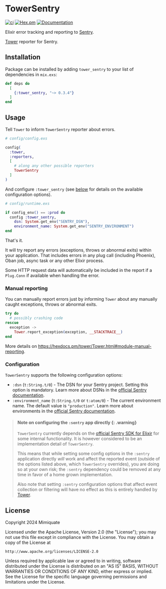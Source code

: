 # TowerSentry

[![ci](https://github.com/mimiquate/tower_sentry/actions/workflows/ci.yml/badge.svg?branch=main)](https://github.com/mimiquate/tower_sentry/actions?query=branch%3Amain)
[![Hex.pm](https://img.shields.io/hexpm/v/tower_sentry.svg)](https://hex.pm/packages/tower_sentry)
[![Documentation](https://img.shields.io/badge/Documentation-purple.svg)](https://hexdocs.pm/tower_sentry)

Elixir error tracking and reporting to [Sentry](https://sentry.io).

[Tower](https://github.com/mimiquate/tower) reporter for Sentry.

## Installation

Package can be installed by adding `tower_sentry` to your list of dependencies in `mix.exs`:

```elixir
def deps do
  [
    {:tower_sentry, "~> 0.3.4"}
  ]
end
```

## Usage

Tell `Tower` to inform `TowerSentry` reporter about errors.

```elixir
# config/config.exs

config(
  :tower,
  :reporters,
  [
    # along any other possible reporters
    TowerSentry
  ]
)
```

And configure `:tower_sentry` (see [below](#configuration) for details on the available configuration options).

```elixir
# config/runtime.exs

if config_env() == :prod do
  config :tower_sentry,
    dsn: System.get_env("SENTRY_DSN"),
    environment_name: System.get_env("SENTRY_ENVIRONMENT")
end
```

That's it.

It will try report any errors (exceptions, throws or abnormal exits) within your application. That includes errors in
any plug call (including Phoenix), Oban job, async task or any other Elixir process.

Some HTTP request data will automatically be included in the report if a `Plug.Conn` if available when handling the error.

### Manual reporting

You can manually report errors just by informing `Tower` about any manually caught exceptions, throws or abnormal exits.

```elixir
try do
  # possibly crashing code
rescue
  exception ->
    Tower.report_exception(exception, __STACKTRACE__)
end
```

More details on https://hexdocs.pm/tower/Tower.html#module-manual-reporting.

### Configuration

`TowerSentry` supports the following configuration options:

- `:dsn` (`t:String.t/0`) - The DSN for your Sentry project. Setting this option is mandatory. Learn more about DSNs in
  the [official Sentry documentation](https://docs.sentry.io/concepts/key-terms/dsn-explainer/).
- `:environment_name` (`t:String.t/0` or `t:atom/0`) - The current environment name. The default value is
  `"production"`. Learn more about environments in the [official Sentry documentation](https://docs.sentry.io/concepts/key-terms/environments/).

> #### Note on configuring the `:sentry` app directly {: .warning}
>
> `TowerSentry` currently depends on the [official Sentry SDK for Elixir](`e:sentry:readme.html`) for some internal
> functionality. It is however considered to be an implementation detail of `TowerSentry`.
>
> This means that while setting some config options in the `:sentry` application directly _will_ work and affect the
> reported event (outside of the options listed above, which `TowerSentry` overrides), you are doing so at your own
> risk; the `:sentry` dependency could be removed at any time in favor of a home grown implementation.
>
> Also note that setting `:sentry` configuration options that affect event collection or filtering will have no effect
> as this is entirely handled by [Tower](`e:tower:Tower.html`).

## License

Copyright 2024 Mimiquate

Licensed under the Apache License, Version 2.0 (the "License");
you may not use this file except in compliance with the License.
You may obtain a copy of the License at

    http://www.apache.org/licenses/LICENSE-2.0

Unless required by applicable law or agreed to in writing, software
distributed under the License is distributed on an "AS IS" BASIS,
WITHOUT WARRANTIES OR CONDITIONS OF ANY KIND, either express or implied.
See the License for the specific language governing permissions and
limitations under the License.
